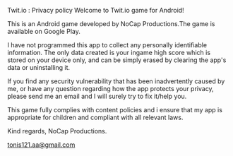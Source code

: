Twit.io : Privacy policy
Welcome to Twit.io game for Android!

This is an Android game developed by NoCap Productions.The game is available on Google Play.

I have not programmed this app to collect any personally identifiable information. The only data created is your ingame high score which is stored on your device only, and can be simply erased by clearing the app's data or uninstalling it.

If you find any security vulnerability that has been inadvertently caused by me, or have any question regarding how the app protects your privacy, please send me an email and I will surely try to fix it/help you.

This game fully complies with content policies and i ensure that my app is appropriate for children and compliant with all relevant laws.

Kind regards,
   NoCap Productions.

tonis121.aa@gmail.com
